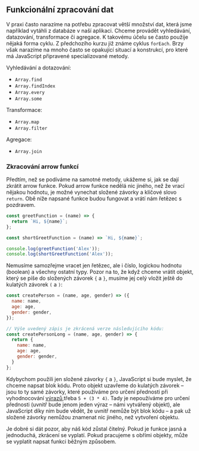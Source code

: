## Funkcionální zpracování dat

V praxi často narazíme na potřebu zpracovat větší množství dat, která jsme například vytáhli z databáze v naší aplikaci. Chceme provádět vyhledávání, datazování, transformace či agregace. K takovému účelu se často použije nějaká forma cyklu. Z předchozího kurzu již známe cyklus `forEach`. Brzy však narazíme na mnoho často se opakující situací a konstrukcí, pro které má JavaScript připravené specializované metody.

Vyhledávání a dotazování:

- `Array.find`
- `Array.findIndex`
- `Array.every`
- `Array.some`

Transformace:

- `Array.map`
- `Array.filter`

Agregace:

- `Array.join`

### Zkracování arrow funkcí

Předtím, než se podíváme na samotné metody, ukážeme si, jak se dají zkrátit arrow funkce. Pokud arrow funkce nedělá nic jiného, než že vrací nějakou hodnotu, je možné vynechat složené závorky a klíčové slovo `return`. Obě níže napsané funkce budou fungovat a vrátí nám řetězec s pozdravem.

```js
const greetFunction = (name) => {
  return `Hi, ${name}`;
};

const shortGreetFunction = (name) => `Hi, ${name}`;

console.log(greetFunction('Alex'));
console.log(shortGreetFunction('Alex'));
```

Nemusíme samozřejme vracet jen řetězec, ale i číslo, logickou hodnotu (boolean) a všechny ostatní typy. Pozor na to, že když chceme vrátit objekt, který se píše do složených závorek `{` a `}`, musíme jej celý vložit ještě do kulatých závorek `(` a `)`:

```js
const createPerson = (name, age, gender) => ({
  name: name,
  age: age,
  gender: gender,
});

// Výše uvedený zápis je zkrácená verze následujícího kódu:
const createPersonLong = (name, age, gender) => {
  return {
    name: name,
    age: age,
    gender: gender,
  } 
};

```

Kdybychom použili jen složené závorky `{` a `}`, JavaScript si bude myslet, že chceme napsat blok kódu. Proto objekt uzavřeme do kulatých závorek – jsou to ty samé závorky, které používáme pro určení přednosti při vyhodnocování [výrazů](https://developer.mozilla.org/en-US/docs/Web/JavaScript/Reference/Operators),třeba `5 + (3 * 4)`. Tady je nepoužíváme pro určení přednosti (uvnitř bude jenom jeden výraz – námi vytvářený objekt), ale JavaScript díky nim bude vědět, že uvnitř nemůže být blok kódu – a pak už složené závorky nemůžou znamenat nic jiného, než vytvoření objektu.


Je dobré si dát pozor, aby náš kód zůstal čitelný. Pokud je funkce jasná a jednoduchá, zkrácení se vyplatí. Pokud pracujeme s obřími objekty, může se vyplatit napsat funkci běžným způsobem.
